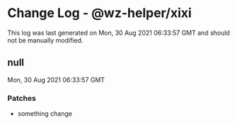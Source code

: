 # Change Log - @wz-helper/xixi

This log was last generated on Mon, 30 Aug 2021 06:33:57 GMT and should not be manually modified.

## null
Mon, 30 Aug 2021 06:33:57 GMT

### Patches

- something change

